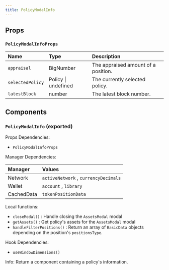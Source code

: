 ```yaml
---
title: PolicyModalInfo
---
```


## Props

### `PolicyModalInfoProps`

| Name | Type | Description                                                          |
| :--- | :--- | :------------------------------------------------------------------- |
| `appraisal` | BigNumber | The appraised amount of a position.
| `selectedPolicy` | Policy \| undefined | The currently selected policy.
| `latestBlock` | number | The latest block number.

## Components

### `PolicyModalInfo` (exported)

Props Dependencies:

- `PolicyModalInfoProps`

Manager Dependencies:

| Manager | Values                                                          |
| :--- | :------------------------------------------------------------------- |
| Network | `activeNetwork` , `currencyDecimals`
| Wallet | `account` , `library`
| CachedData | `tokenPositionData`

Local functions:
- `closeModal()` : Handle closing the `AssetsModal` modal
- `getAssets()` : Get policy's assets for the `AssetsModal` modal
- `handleFilterPositions()` : Return an array of `BasicData` objects depending on the position's `positionsType`.


Hook Dependencies:
- `useWindowDimensions()`

Info: Return a component containing a policy's information.